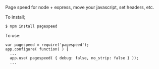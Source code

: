Page speed for node + express, move your javascript, set headers, etc.

To install;

    $ npm install pagespeed

To use:

    var pagespeed = require('pagespeed');
    app.configure( function( ) {
      ...
      app.use( pagespeed( { debug: false, no_strip: false } ));
      ...

